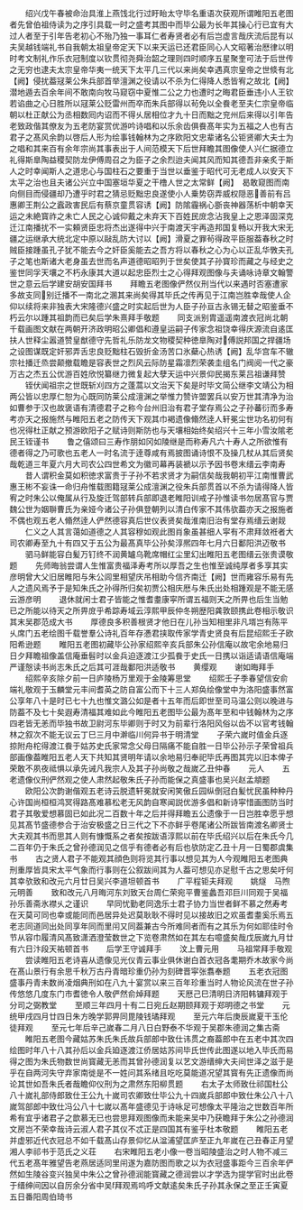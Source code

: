<!-- { "loadSidebar": true } -->
　　绍兴戊午春被命治具淮上燕饯北行过盱眙太守毕名重语次获观所谓睢阳五老图者先曾伯祖侍读为之序引具载一时之盛考其图中而毕公最为长年其操心行已宜有大过人者至于引年告老初心不殆乃独一事耳仁者寿贤者必有后岂虚言哉庆流后昆有以夫吴越钱端礼书自我朝太祖皇帝定天下以来天运已还君臣同心人文昭著治厯律以明时考文制礼作乐衣冠制度以钦贯彻尧舜治韶之理则四时顺序五星聚奎可法于后世传之无穷也逮夫太宗皇帝华夷一统天下太平几三代以来尚矣幸遇真宗皇帝之世倐有北【阙】侵扰葢冦莱公朱兵部首举澶渊之役请以不杀为仁得降人悉皆宥之故北【阙】潜地遁去百余年间不敢南向牧马窥窃中夏惟二公之力也遭时之晦君臣垂违小人王钦若谄曲之心日胜所以冦莱公贬雷州而卒而朱兵部得以茍免以全飬老至夫仁宗皇帝临朝以杜正献公为丞相数囘内诏而不得乆居相位才九十日而黜之兖州后来得以引年告老致政偕其僚友为五老防宴赏优游吟诗唱和以乐余齿俱飬髙年实为五福之人也有古君子之髙风余韵以啓后人形为绘事钱翰林为之序欧阳文忠辈诸名公钜贤卿大夫士为之唱和其来百有余年宗尚其事表出于人间范模天下后世拜瞻其图像使人兴仁据德立礼得斯臯陶益稷契防龙伊傅周召之为臣子之余烈迨夫闻其风而知其德吾非亲炙于斯人之时幸闻斯人之道忠心与国柱石之要重于当世以垂鉴于昭代可无老成人以安天下太平之治也且夫诸公兴立中国塞垣华夏之干橹人世之太常鲜【阙】　曷敢窥图而南向侧目而侵疆却乃遭乎时君之猜忌贬黜忠良遂使小人乗势窃弄威权隠恶善前有吕惠卿王荆公之蠧政害民后有蔡京童贯容诱【阙】防隂霾祸心斵丧神器荡析中朝幸天运之未絶寳祚之未亡人民之心诚仰戴之未弃天下百姓民庻念沾我皇上之恩泽固深克迁江南播扰不一实頼贤臣忠将杰出遂得中兴于南渡天宇再造邦国复畅以开我大宋无疆之运继承大统北定中原以敺乱防大讨以【阙】滑夏之罪茍得政平臣服葢春秋之时贼臣接踵虽孔子犹不能去今之奸臣奚能去之吾方将以春秋之心为心以正乱华斆夫孔子之笔也斯诸大老身虽去世而名声道德昭昭列于世矣使其子孙寳珍而藏之与经史之鉴世同孚天壤之不朽永康其大道以起忠臣烈士之心得拜观图像与夫诵咏诗章文翰警世之意云后学建安胡安国拜书
　　拜瞻五老图像俨然仪刑当代以来遇时否塞遭家多故支同别迁播不一南北之溷其来尚矣得其毕氏之传再见于江南岂胜幸哉使人企仰以续将来非独表大宋隆德兴盛之时实起后世为人臣子孙亘古永锡无替之昭鉴垂不朽云尔以踵其祖韵而已矣后学朱熹拜手敬题
　　同支派别胄遥遥南渡衣冠尚北朝千载画图文献在两朝开济政明昭公卿倡和遵皇运嗣子传家念祖饶幸得庆源流自逺匡扶人世释尘嚣道赞皇猷德守先哲礼乐防龙文物稷契种徳臯陶对傅説邦国之捍疆场之设图谋既定奸邪弄舌忠良贬黜柱石毁折金汤苦口氷蘗心热诱【阙】乱华宫车不辙宗社播迁烝尝颠撤载瞻是容表世之烈风云际防星霜凛烈荣袭圭组名门阀阅一代之豪万古之杰五公优游百姓欣悦纂继力微复起大孽天运中兴景仰民揭东莱吕祖谦拜赞
　　铚伏闻祖宗之世既斩刈四方之蓬蒿以文治天下矣是时毕文简公继李文靖公为相两公皆以忠厚仁恕为心既同防莱公成澶渊之举惟力赞许盟罢兵以安万世其清净为治如曹参于汉也故褒语有清德君子之称今台州旧治有君子堂存焉公之子孙蕃衍而多寿考亦天之报施然与睢阳五老之防传天下观其巾褐遗像翛然逹人轩冕尘世功名初何有也况得杜正献之预游欧阳子之赋诗则斯防也与天壤相始终矣绍兴十三年小雪汝隂老民王铚谨书
　　鲁之僖颂曰三寿作朋如冈如陵继是而称寿凡六十寿人之所欲惟有德者得之乃可歌也五老人一时名流于逹尊咸有焉披图诵诗恨不及操几杖从其后贤矣哉乾道三年夏六月大司农公四世希文为徽司幕再装褫以示予因书卷末缙云李南寿
　　昔人谓积金莫如积徳求富贵于子孙不若求贤才为嗣信矣哉我朝初平江南惟曹武惠王彬不妄诛一命归舟惟载图籍冦莱公成澶渊之役朱兵部贯首以不杀为请得降人皆宥之时朱公以俺属从行及旋迁驾部转兵部即退老睢阳训戒子孙惟读书勿居髙官与贾魏公世为姻聨曹氏为亲娅今诸公子孙俱登朝列以清白传家不其伟欤葢亦天之报施者不偶也观五老人翛然逹人俨然德容真后世仪表贤矣哉淮南旧治有堂存焉缙云谢觌
　　仁义之人其言蔼如道德之人其容穆如观此图肖象虽甚细人寜有不肃拜敛袵者大司农卿寿至九十有四又于五公为最髙真毕公孙矣淳熈四年七月六日鄱阳洪迈敬书
　　驷马鲜能容白髪万钉终不润黄罏乌靴席帽红尘里幻出睢阳五老图缙云张贵谟敬题
　　先师晦翁尝谓人生惟富贵福泽寿考所以厚吾之生也惟至诚纯厚者多享其实彦明曾大父旧居睢阳与朱公闾里相望庆吊相助今信齐南迁【阙】世而雍容乐易有先人之遗风焉予于是知朱氏之孙得所归矣初贾公相庆厯与朱氏出处相踵观是不能无感云游彦明
　　退休就闲士君子皆能之惟耆耋康寜所谓五福则天之所畀也后生当勉已之所能以待天之所畀庻乎希踪寿域云淳熙甲辰仲冬朔歴阳龚敦颐携此卷相示敬识其末吴郡范成大书
　　厚德良多积善根贤才他日在儿孙当知相里非凡壻岂有陈平乆席门五老绘图千载誉羣公诗礼百年存慿君挟取传家学青史贤良有后昆绍熙壬子欧阳希逊题
　　睢阳五老图初藏毕公孙家绍熙辛亥兵部朱公孙信庵以故宅余地易归日夕拜瞻祖像盖信庵垂髫时以金兵迫逐渡江少孤飬于史氏一日携以诣适请语信庵端严谨慤读书尚志朱氏之后其可涯哉鄱阳洪适敬书
　　黄缨观
　　谢如晦拜手
　　绍熙辛亥除夕前一日庐陵杨万里观于金陵筹思堂
　　绍熙壬子季春望信安俞端礼敬观于玉麟堂元丰间耆英之防自富公而下十三人郑奂绘像堂中为洛阳盛事然富公享年八十是时已七十九也惟文潞公如是者十五年而后即世至司马温公则以晚进与防葢不及七十矣遐寿清福其难如此今睢阳五老图毕公最为髙年至和中钱翰林为之序四老皆无恙而毕独书故卫尉河东毕卿则于时又为前辈行洛阳风俗以齿不以官考钱翰林之叙次不能无议云丁巳三月中澣临川何异书于明清堂
　　子荣六嵗时值金兵逐掠附舟柁得渡江飬于姑苏史氏家常念父母日隔痛不能自胜一日毕公孙示子荣曾祖兵部画像葢睢阳五老人天下共知其贤明年请以余地易归奉祀毕氏再图其完以旧本俾子荣敢不夙夜祗惧以承先诫凡我宗人及其子孙尚敬之哉嵗乙丑仲春
　　元人
　　五老遗像仪刑俨然观之使人肃然起敬朱氏子孙而能保之真盛事也吴兴赵孟頫题
　　欧阳公次韵谢偕观五老诗云脱遗轩冕就安闲笑傲丘园纵倒冠白髪忧民虽种种丹心许国尚桓桓鸿冥得路髙难慕松老无风韵自寒闻説优游多倡和新诗寜惜画图防当时君子其敬爱想慕固已如此况二百数十年之后并得拜瞻五公遗像于一日岂胜幸愿乎想见其髙节盛德参合于治安极盛之日三代之下不亦鲜乎卷尾诸公所跋皆南渡名卿贤士大夫观其书而思其人则有慷慨系之者矣按跋语淳熙以前在毕氏绍兴以后在朱氏今几二百年仍于朱氏之曾孙德润见之信乎有德者必有后也欤防定乙丑十月一日蜀郡虞集书
　　古之贤人君子不能观其顔色则将览其行事以想见其为人今观睢阳五老图典刑重厚皆具宋太平气象而行事则在公叙跋间其为人葢可想见亦足慰千古之思矣吁何其幸欤致和改元六月廿日吴兴李道坦顿首书
　　广平程钜夫拜观
　　姚燧　马煦　元明善
　　致和改元八月晦河东刘致天台周仁荣宛平曹鉴蠡吾邓巨川同观于吴福孙乐善斋氷襟乆之谨识
　　早同忧勤老同逸乐士君子协力当世者鲜不慕之然寿考在天莫可同也幸或能同而邑居异处迟莫耿耿不得时见以接故旧之欢虽耆耋奚乐焉五老志同道同出处同享年同而里闬又同葢兼古今所难同者而有之其乐为何如耶佳时令节从容巾履清风髙致潇洒澄莹数世之下览卷肃然如在其左右噫盛矣哉戊辰嵗九月廿有六日汴段天祐顿首书
　　后学王守诚拜手
　　汶上曹元用
　　马祖常拜手敬观
　　尝读睢阳五老诗喜从遗像见光仪青云事业俱休谢白首衣冠各耄期乔木故家今尚在髙山景行有余思千秋万古丹青暗珍重仍孙为刻碑晋寜张翥奉题
　　五老衣冠图盛事丹青未数尚凌烟典刑如在八九十宴赏以来三百年珍重当时人物论风流在世子孙传悠悠几度东门市耆徳令人敬俨然俞焯拜题
　　天厯己巳清明日济阳韩镛拜观于分司之弼教堂
　　至顺三年四月十有二日宛丘赵期颐拜观于郑明德之书堂
　　元统甲戌四月廿四日朱方晚学郭畀同毘陵钱璚拜观
　　至元六年后庚辰嵗夏干玉伦徒拜观
　　至元七年后辛己嵗春二月八日白野泰不华观于吴郡朱德润之集古斋
　　睢阳五老图今藏姑苏朱氏朱氏故兵部郎中致仕讳贯之裔葢郎中在五老中其次四绘图时年八十八其孙后以金兵廹逐渡江侨居姑苏间毕氏世传此图遂以地入毕氏而易得之图为朱氏物数世尚寳藏无恙而其曾孙德润复以艺文游缙绅大夫间世泽之滋于是乎在自两河失守弃家南徙是不一姓问其系绪且吃吃莫能道况望其寳有先正遗像而尚论其世如吾朱氏者哉瞻仰仪刑为之肃然东阳柳贯题
　　右太子太师致仕祁国杜公八十嵗礼部侍郎致仕王公九十嵗司农卿致仕毕公九十四嵗兵部郎中致仕朱公八十八嵗驾部郎中致仕冯公八十七嵗以髙年盛德见于诗咏足可想像太平隆治之世数百年所希有宜乎诸君子之歆慕无已也尝思拜观图像而未能来吴中乃获瞻拜于朱公之孙德润文房岂不荣幸哉诗云淑人君子其仪不忒正是四国其有鉴乎杜本敬题
　　睢阳五老并虚邪近代衣冠总不如千载髙山存景仰忆从湓浦望匡庐至正九年嵗在己丑春正月望湘人李祁书于范氏之义荘
　　右宋睢阳五老小像一卷当昭陵盛治之时人物不减三代五老髙年雅望告老燕居适同里闬遂为嘉防图而歌之以为衣冠盛事距今三百余年俨然如生陵谷变兴独吴中朱公之曾孙德润能寳藏之德润尝以才学选为提学官时出此卷于缙绅间因以自厉余分省中吴拜观焉呜呼文献逺矣朱氏子孙其永保之至正壬寅夏五日番阳周伯琦书
